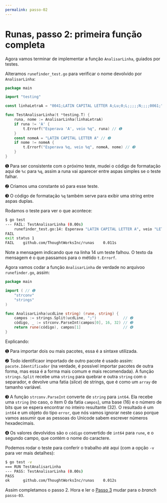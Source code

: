 ```yaml
---
permalink: passo-02
---
```


# Runas, passo 2: primeira função completa

Agora vamos terminar de implementar a função `AnalisarLinha`, guiados por testes.

Alteramos `runefinder_test.go` para verificar o nome devolvido por `AnalisarLinha`:

```go
package main

import "testing"

const linhaLetraA = "0041;LATIN CAPITAL LETTER A;Lu;0;L;;;;;N;;;;0061;"

func TestAnalisarLinha(t *testing.T) {
	runa, nome := AnalisarLinha(linhaLetraA)
	if runa != 'A' {
		t.Errorf("Esperava 'A', veio %q", runa) // ➊
	}
	const nomeA = "LATIN CAPITAL LETTER A" // ➋
	if nome != nomeA {
		t.Errorf("Esperava %q, veio %q", nomeA, nome) // ➌
	}
}
```

➊ Para ser consistente com o próximo teste, mudei o código de formatação aqui de `%c` para `%q`, assim a runa vai aparecer entre aspas simples se o teste falhar.

➋ Criamos uma constante só para esse teste.

➌ O código de formatação `%q` também serve para exibir uma string entre aspas duplas.

Rodamos o teste para ver o que acontece:

```bash
$ go test
--- FAIL: TestAnalisarLinha (0.00s)
	runefinder_test.go:14: Esperava "LATIN CAPITAL LETTER A", veio "LETRA A"
FAIL
exit status 1
FAIL	github.com/ThoughtWorksInc/runas	0.011s
```

Note a mensagem indicando que na linha 14 um teste falhou. O texto da mensagem é o que passamos para o métido `t.Errorf`.

Agora vamos codar a função `AnalisarLinha` de verdade no arquivoo `runefinder.go`, assim:

```go
package main

import ( // ➊
	"strconv"
	"strings"
)

func AnalisarLinha(ucdLine string) (rune, string) {
	campos := strings.Split(ucdLine, ";")            // ➋
	código, _ := strconv.ParseInt(campos[0], 16, 32) // ➌
	return rune(código), campos[1]                   // ➍
}
```

Explicando:

➊ Para importar dois ou mais pacotes, essa é a sintaxe utilizada.

➋ Todo identificaor importado de outro pacote é usado assim: `pacote.Identificador` (na verdade, é possível importar pacotes de outra forma, mas essa é a forma mais comum e mais recomendada). A função `strings.Split` recebe uma `string` para quebrar e outra `string` com o separador, e devolve uma fatia (_slice_) de strings, que é como um `array` de tamanho variável.

➌ A função `strconv.ParseInt` converte de `string` para `int64`. Ela recebe uma `string` (no caso, o item 0 da fatia `campos`), uma base (16) e o número de bits que se espera encontrar no inteiro resultante (32). O resultado é um `int64` e um objeto do tipo `error`, que nós vamos ignorar neste caso porque vamos assumir que as pessoas do Unicode sabem escrever números hexadecimais.

➍ Os valores devolvidos são o `código` convertido de `int64` para `rune`, e o segundo campo, que contém o nome do caractere.

Podemos rodar o teste para conferir o trabalho até aqui (com a opção `-v` para ver mais detalhes):

```bash
$ go test -v
=== RUN TestAnalisarLinha
--- PASS: TestAnalisarLinha (0.00s)
PASS
ok  	github.com/ThoughtWorksInc/runas	0.012s
```

Assim completamos o passo 2. Hora e ler o [Passo 3](passo-03) mudar para o _branch_ `passo-03`.
